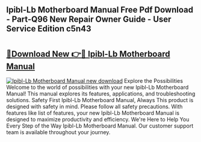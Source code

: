 ## Ipibl-Lb Motherboard Manual Free Pdf Download - Part-Q96 New Repair Owner Guide - User Service Edition c5n43

# <h2><a href="http://bc32269.oget.top/?id=Ipibl-Lb+Motherboard+Manual">🔗Download New 👉🔴 Ipibl-Lb Motherboard Manual</a></h2>

[![Ipibl-Lb Motherboard Manual new download](https://i.imgur.com/5g1atiW.png)](http://bc32269.oget.top/?id=Ipibl-Lb+Motherboard+Manual)
Explore the Possibilities Welcome to the world of possibilities with your new Ipibl-Lb Motherboard Manual! This manual explores its features, applications, and troubleshooting solutions. Safety First Ipibl-Lb Motherboard Manual, Always This product is designed with safety in mind. Please follow all safety precautions. With features like list of features, your new Ipibl-Lb Motherboard Manual is designed to maximize productivity and efficiency. We're Here to Help You Every Step of the Way Ipibl-Lb Motherboard Manual. Our customer support team is available throughout your journey.
